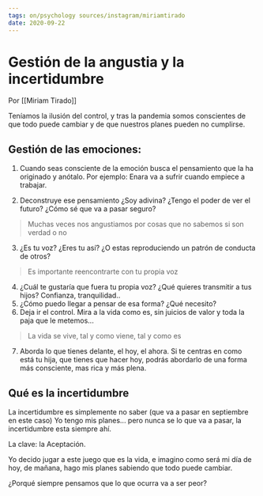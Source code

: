 ```yaml
---
tags: on/psychology sources/instagram/miriamtirado
date: 2020-09-22
---
```

# Gestión de la angustia y la incertidumbre
Por [[Miriam Tirado]]

Teníamos la ilusión del control, y tras la pandemia somos conscientes de que todo puede cambiar y de que nuestros planes pueden no cumplirse.

## Gestión de las emociones:
1. Cuando seas consciente de la emoción busca el pensamiento que la ha originado y anótalo. Por ejemplo: Enara va a sufrir cuando empiece a trabajar.

3. Deconstruye ese pensamiento ¿Soy adivina? ¿Tengo el poder de ver el futuro? ¿Cómo sé que va a pasar seguro?

> Muchas veces nos angustiamos por cosas que no sabemos si son verdad o no

3. ¿Es tu voz? ¿Eres tu así? ¿O estas reproduciendo un patrón de conducta de otros?

> Es importante reencontrarte con tu propia voz

4. ¿Cuál te gustaría que fuera tu propia voz? ¿Qué quieres transmitir a tus hijos? Confianza, tranquilidad..
5. ¿Cómo puedo llegar a pensar de esa forma? ¿Qué necesito?
6. Deja ir el control. Mira a la vida como es, sin juicios de valor y toda la paja que le metemos...

> La vida se vive, tal y como viene, tal y como es

7. Aborda lo que tienes delante, el hoy, el ahora. Si te centras en como está tu hija, que tienes que hacer hoy, podrás abordarlo de una forma más consciente, mas rica y más plena.

## Qué es la incertidumbre
La incertidumbre es simplemente no saber (que va a pasar en septiembre en este caso)
Yo tengo mis planes... pero nunca se lo que va a pasar, la incertidumbre esta siempre ahí.

La clave: la Aceptación.

Yo decido jugar a este juego que es la vida, e imagino como será mi día de hoy, de mañana, hago mis planes sabiendo que todo puede cambiar.

¿Porqué siempre pensamos que lo que ocurra va a ser peor?
